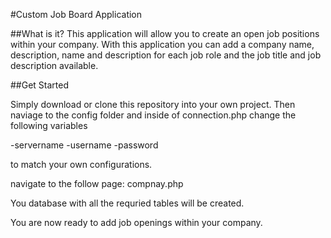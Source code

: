 #Custom Job Board Application

##What is it?
This application will allow you to create an open job positions within your company. With this application you can add a company name, description, name and description for each job role and the job title and job description available.

##Get Started

Simply download or clone this repository into your own project. Then naviage to the config folder and inside of connection.php change the following variables

-servername
-username
-password

to match your own configurations. 

navigate to the follow page: compnay.php

You database with all the requried tables will be created.

You are now ready to add job openings within your company. 
